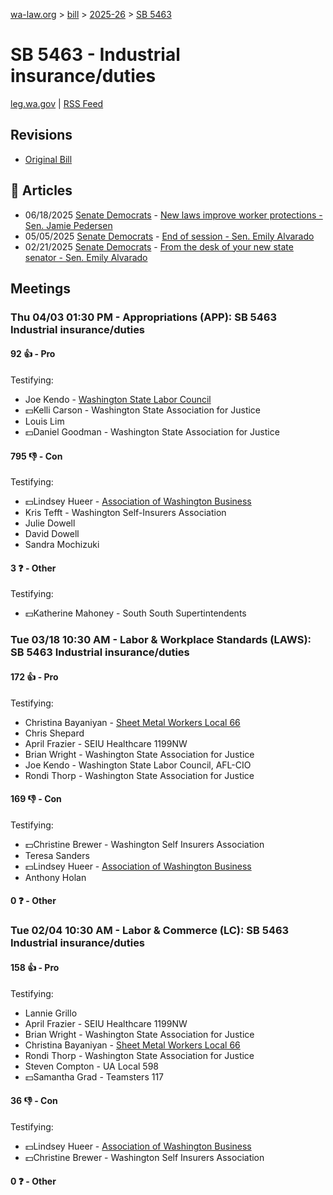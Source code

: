 [wa-law.org](/) > [bill](/bill/) > [2025-26](/bill/2025-26/) > [SB 5463](/bill/2025-26/sb/5463/)

# SB 5463 - Industrial insurance/duties
[leg.wa.gov](https://app.leg.wa.gov/billsummary?BillNumber=5463&Year=2025&Initiative=false) | [RSS Feed](./rss.xml)

## Revisions
* [Original Bill](1/)

## 📰 Articles
* 06/18/2025 [Senate Democrats](/org/senate_democrats/) - [New laws improve worker protections - Sen. Jamie Pedersen](https://senatedemocrats.wa.gov/pedersen/2025/06/18/new-laws-improve-worker-protections/#:~:text=SB%205463)
* 05/05/2025 [Senate Democrats](/org/senate_democrats/) - [End of session - Sen. Emily Alvarado](https://senatedemocrats.wa.gov/alvarado/2025/05/04/3049/#:~:text=SB%205463)
* 02/21/2025 [Senate Democrats](/org/senate_democrats/) - [From the desk of your new state senator - Sen. Emily Alvarado](https://senatedemocrats.wa.gov/alvarado/2025/02/21/from-the-desk-of-your-new-state-senator-2/#:~:text=5463)

## Meetings
### Thu 04/03 01:30 PM - Appropriations (APP): SB 5463 Industrial insurance/duties
#### 92 👍 - Pro
Testifying:
* Joe Kendo - [Washington State Labor Council](/org/washington_state_labor_council/)
* 💵Kelli Carson - Washington State Association for Justice
* Louis Lim
* 💵Daniel Goodman - Washington State Association for Justice

#### 795 👎 - Con
Testifying:
* 💵Lindsey Hueer - [Association of Washington Business](/org/association_of_washington_business/)
* Kris Tefft - Washington Self-Insurers Association
* Julie Dowell
* David Dowell
* Sandra Mochizuki

#### 3 ❓ - Other
Testifying:
* 💵Katherine Mahoney - South South Supertintendents

### Tue 03/18 10:30 AM - Labor & Workplace Standards (LAWS): SB 5463 Industrial insurance/duties
#### 172 👍 - Pro
Testifying:
* Christina Bayaniyan - [Sheet Metal Workers Local 66](/org/sheet_metal_workers_local_66/)
* Chris Shepard
* April Frazier - SEIU Healthcare 1199NW
* Brian Wright - Washington State Association for Justice
* Joe Kendo - Washington State Labor Council, AFL-CIO
* Rondi Thorp - Washington State Association for Justice

#### 169 👎 - Con
Testifying:
* 💵Christine Brewer - Washington Self Insurers Association
* Teresa Sanders
* 💵Lindsey Hueer - [Association of Washington Business](/org/association_of_washington_business/)
* Anthony Holan

#### 0 ❓ - Other

### Tue 02/04 10:30 AM - Labor & Commerce (LC): SB 5463 Industrial insurance/duties
#### 158 👍 - Pro
Testifying:
* Lannie Grillo
* April Frazier - SEIU Healthcare 1199NW
* Brian Wright - Washington State Association for Justice
* Christina Bayaniyan - [Sheet Metal Workers Local 66](/org/sheet_metal_workers_local_66/)
* Rondi Thorp - Washington State Association for Justice
* Steven Compton - UA Local 598
* 💵Samantha Grad - Teamsters 117

#### 36 👎 - Con
Testifying:
* 💵Lindsey Hueer - [Association of Washington Business](/org/association_of_washington_business/)
* 💵Christine Brewer - Washington Self Insurers Association

#### 0 ❓ - Other
